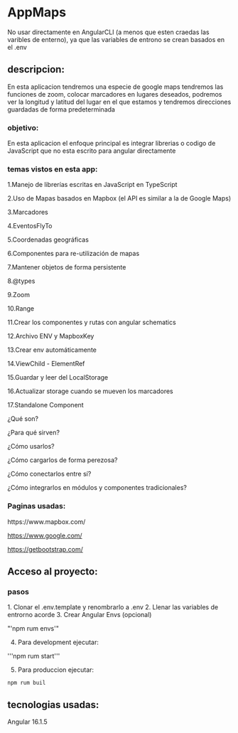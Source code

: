 # AppMaps
No usar directamente en AngularCLI (a menos que esten craedas las varibles de enterno), ya que las variables de entrono se crean basados en el .env

## descripcion:
<p>
En esta aplicacion tendremos una especie de google maps tendremos las funciones de zoom, colocar marcadores en lugares deseados, podremos ver la longitud y latitud del lugar en el que estamos y tendremos direcciones guardadas de forma predeterminada
</p>

### objetivo:
<p>
En esta aplicacion el enfoque principal es integrar librerias o codigo de JavaScript que no esta escrito para angular directamente
</p>

### temas vistos en esta app:
<p>
1.Manejo de librerías escritas en JavaScript en TypeScript

2.Uso de Mapas basados en Mapbox (el API es similar a la de Google Maps)

3.Marcadores

4.EventosFlyTo

5.Coordenadas geográficas

6.Componentes para re-utilización de mapas

7.Mantener objetos de forma persistente

8.@types

9.Zoom

10.Range

11.Crear los componentes y rutas con angular schematics

12.Archivo ENV y MapboxKey

13.Crear env automáticamente

14.ViewChild - ElementRef

15.Guardar y leer del LocalStorage

16.Actualizar storage cuando se mueven los marcadores

17.Standalone Component

¿Qué son?

¿Para qué sirven?

¿Cómo usarlos?

¿Cómo cargarlos de forma perezosa?

¿Cómo conectarlos entre sí?

¿Cómo integrarlos en módulos y componentes tradicionales?
</p>

### Paginas usadas:
<p>
https://www.mapbox.com/

https://www.google.com/

https://getbootstrap.com/


</p>

## Acceso al proyecto:
### pasos
<p>
1. Clonar el .env.template y renombrarlo a .env
2. Llenar las variables de entrorno acorde
3. Crear Angular Envs (opcional)

"'npm rum envs'"

4. Para development ejecutar:

'''npm rum start'''


5. Para produccion ejecutar:

```
npm rum buil
```

</p>

## tecnologias usadas:
<p>
Angular 16.1.5
</p>
